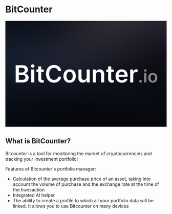 # BitCounter

<img src="./static/Banner.png"/>

## What is BitCounter?

Bitcounter is a tool for monitoring the market of cryptocurrencies and tracking your investment portfolio!

Features of Bitcounter's portfolio manager:

- Calculation of the average purchase price of an asset, taking into account the volume of purchase and the exchange rate at the time of the transaction
- Integrated AI helper
- The ability to create a profile to which all your portfolio data will be linked. It allows you to use Bitcounter on many devices
